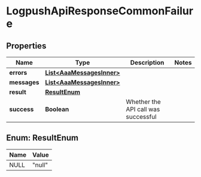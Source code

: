 

# LogpushApiResponseCommonFailure


## Properties

| Name | Type | Description | Notes |
|------------ | ------------- | ------------- | -------------|
|**errors** | [**List&lt;AaaMessagesInner&gt;**](AaaMessagesInner.md) |  |  |
|**messages** | [**List&lt;AaaMessagesInner&gt;**](AaaMessagesInner.md) |  |  |
|**result** | [**ResultEnum**](#ResultEnum) |  |  |
|**success** | **Boolean** | Whether the API call was successful |  |



## Enum: ResultEnum

| Name | Value |
|---- | -----|
| NULL | &quot;null&quot; |



